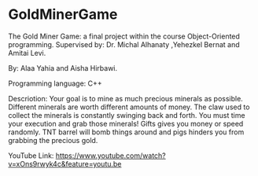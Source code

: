# GoldMinerGame
The Gold Miner Game: a final project within the course Object-Oriented programming.
Supervised by:  Dr. Michal Alhanaty ,Yehezkel Bernat and Amitai Levi.

By: Alaa Yahia and Aisha Hirbawi.

Programming language: C++

Descriotion:
Your goal is to mine as much precious minerals as possible. Different minerals are worth different amounts of money. The claw used to collect the minerals is constantly swinging back and forth. You must time your execution and grab those minerals!
Gifts gives you money or speed randomly.
TNT barrel will bomb things around and pigs hinders you from grabbing the precious gold.

YouTube Link: https://www.youtube.com/watch?v=xOns9rwyk4c&feature=youtu.be 


